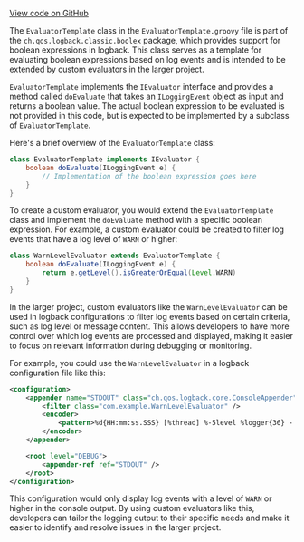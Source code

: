 [View code on GitHub](https://github.com/ergoplatform/ergo/.autodoc/docs/json/target/streams/_global/assemblyOption/_global/streams/assembly/be87565ddd85d035e94efded1d2215a1931d3cae_7c4f3c474fb2c041d8028740440937705ebb473a_da39a3ee5e6b4b0d3255bfef95601890afd80709/ch/qos/logback/classic/boolex)

The `EvaluatorTemplate` class in the `EvaluatorTemplate.groovy` file is part of the `ch.qos.logback.classic.boolex` package, which provides support for boolean expressions in logback. This class serves as a template for evaluating boolean expressions based on log events and is intended to be extended by custom evaluators in the larger project.

`EvaluatorTemplate` implements the `IEvaluator` interface and provides a method called `doEvaluate` that takes an `ILoggingEvent` object as input and returns a boolean value. The actual boolean expression to be evaluated is not provided in this code, but is expected to be implemented by a subclass of `EvaluatorTemplate`.

Here's a brief overview of the `EvaluatorTemplate` class:

```groovy
class EvaluatorTemplate implements IEvaluator {
    boolean doEvaluate(ILoggingEvent e) {
        // Implementation of the boolean expression goes here
    }
}
```

To create a custom evaluator, you would extend the `EvaluatorTemplate` class and implement the `doEvaluate` method with a specific boolean expression. For example, a custom evaluator could be created to filter log events that have a log level of `WARN` or higher:

```groovy
class WarnLevelEvaluator extends EvaluatorTemplate {
    boolean doEvaluate(ILoggingEvent e) {
        return e.getLevel().isGreaterOrEqual(Level.WARN)
    }
}
```

In the larger project, custom evaluators like the `WarnLevelEvaluator` can be used in logback configurations to filter log events based on certain criteria, such as log level or message content. This allows developers to have more control over which log events are processed and displayed, making it easier to focus on relevant information during debugging or monitoring.

For example, you could use the `WarnLevelEvaluator` in a logback configuration file like this:

```xml
<configuration>
    <appender name="STDOUT" class="ch.qos.logback.core.ConsoleAppender">
        <filter class="com.example.WarnLevelEvaluator" />
        <encoder>
            <pattern>%d{HH:mm:ss.SSS} [%thread] %-5level %logger{36} - %msg%n</pattern>
        </encoder>
    </appender>

    <root level="DEBUG">
        <appender-ref ref="STDOUT" />
    </root>
</configuration>
```

This configuration would only display log events with a level of `WARN` or higher in the console output. By using custom evaluators like this, developers can tailor the logging output to their specific needs and make it easier to identify and resolve issues in the larger project.
